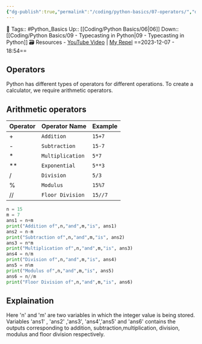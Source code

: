 ```yaml
---
{"dg-publish":true,"permalink":"/coding/python-basics/07-operators/","dgPassFrontmatter":true,"noteIcon":"3","created":"2023-12-07T18:54:01.613+05:30","updated":"2023-12-23T13:36:39.023+05:30"}
---
```


🧶 Tags:: #Python_Basics 
Up:: [[Coding/Python Basics/06\|06]]
Down:: [[Coding/Python Basics/09 - Typecasting in Python\|09 - Typecasting in Python]]
🗃 Resources - [YouTube Video](https://www.youtube.com/watch?v=FLVqcxnJP_E&list=PLu0W_9lII9agwh1XjRt242xIpHhPT2llg&index=7) | [My Repel](https://replit.com/@wolfr13/calculator#main.py)
==2023-12-07 - 18:54==

## Operators
Python has different types of operators for different operations. To create a calculator, we require arithmetic operators.
## Arithmetic operators

|Operator|Operator Name|Example|
|---|---|---|
|+|`Addition`|`15+7`|
|-|`Subtraction`|`15-7`|
|*|`Multiplication`|`5*7`|
| ** | `Exponential` | `5**3` |
| / | `Division` | `5/3` |
| % | `Modulus` | `15%7` |
| // | `Floor Division` | `15//7` |

```python
n = 15
m = 7
ans1 = n+m
print("Addition of",n,"and",m,"is", ans1)
ans2 = n-m
print("Subtraction of",n,"and",m,"is", ans2)
ans3 = n*m
print("Multiplication of",n,"and",m,"is", ans3)
ans4 = n/m
print("Division of",n,"and",m,"is", ans4)
ans5 = n%m
print("Modulus of",n,"and",m,"is", ans5)
ans6 = n//m
print("Floor Division of",n,"and",m,"is", ans6)
```
## Explaination
Here 'n' and 'm' are two variables in which the integer value is being stored. Variables 'ans1' , 'ans2' ,'ans3', 'ans4','ans5' and 'ans6' contains the outputs corresponding to addition, subtraction,multiplication, division, modulus and floor division respectively.